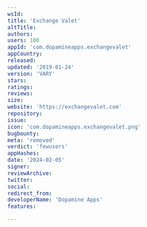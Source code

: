 ```yaml
---
wsId: 
title: 'Exchange Valet'
altTitle: 
authors: 
users: 100
appId: 'com.dopamineapps.exchangevalet'
appCountry: 
released: 
updated: '2019-01-24'
version: 'VARY'
stars: 
ratings: 
reviews: 
size: 
website: 'https://exchangevalet.com'
repository: 
issue: 
icon: 'com.dopamineapps.exchangevalet.png'
bugbounty: 
meta: 'removed'
verdict: 'fewusers'
appHashes: 
date: '2024-02-05'
signer: 
reviewArchive: 
twitter: 
social: 
redirect_from: 
developerName: 'Dopamine Apps'
features: 

---
```


